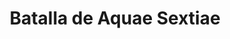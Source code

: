 ﻿---
title: "Batalla de Aquae Sextiae"
permalink: periodes_184.html
layout: periode
dataInici: -102
sidebar: periodes
pares:
  - 58:
    title: "Guerra Cimbria"
    dataInici: "(-113)"
    dataFi: "(-101)"

fills:
jocsPrincipals:
jocsEscenaris:
jocsEpoca:
jocsEpocaEscenaris:
---

